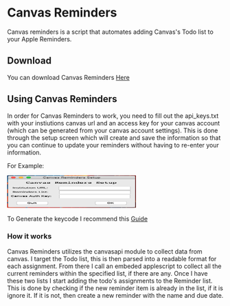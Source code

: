 # Canvas Reminders
Canvas reminders is a script that automates adding Canvas's Todo list to your Apple Reminders.

## Download
You can download Canvas Reminders [Here](../../releases/)

## Using Canvas Reminders
In order for Canvas Reminders to work, you need to fill out the api_keys.txt with your instiutions canvas url and an access key for your canvas account
(which can be generated from your canvas account settings).
This is done through the setup screen which will create and save the information so that you can continue to update your reminders without having to re-enter your information.

For Example:

<img src="images/setup_screen.png" width="300" height="75">

To Generate the keycode I recommend this [Guide](https://community.canvaslms.com/t5/Admin-Guide/How-do-I-obtain-an-API-access-token-in-the-Canvas-Data-Portal/ta-p/157)

### How it works
Canvas Reminders utilizes the canvasapi module to collect data from canvas. I target the Todo list, this is then parsed into a readable format for each
assignment. From there I call an embeded applescript to collect all the current reminders within the specified list, if there are any. Once I have these two lists I start
adding the todo's assignments to the Reminder list. This is done by checking if the new reminder item is already in the list, if it is ignore it. If it is not, then create a new reminder with the name and due date.
